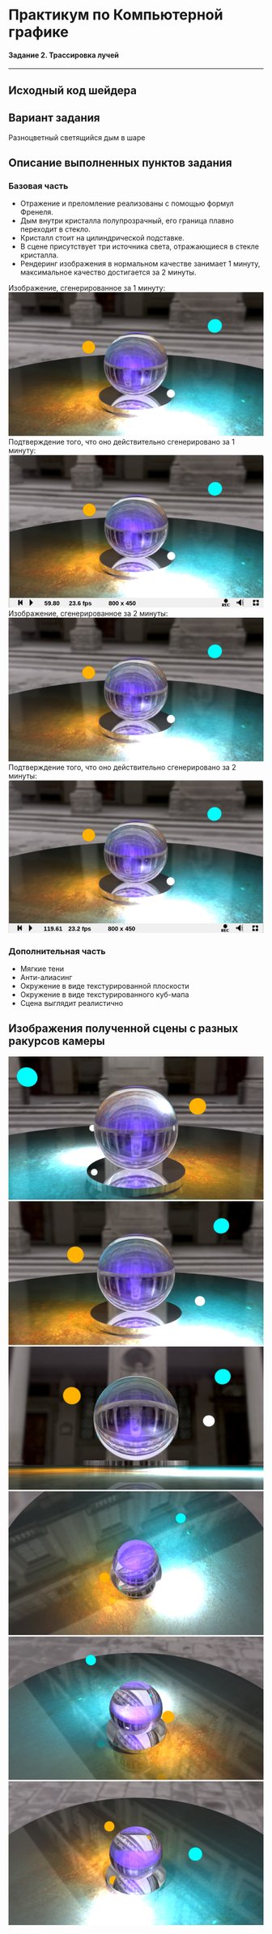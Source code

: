 # Практикум по Компьютерной графике

#### **Задание 2. Трассировка лучей**  
--------------------------------------------  

## Исходный код шейдера  
 
[](https://www.shadertoy.com/view/7dB3Dy)  

## Вариант задания  

Разноцветный светящийся дым в шаре

## Описание выполненных пунктов задания  

### Базовая часть  

* Отражение и преломление реализованы с помощью формул Френеля.  
* Дым внутри кристалла полупрозрачный, его граница плавно переходит в стекло.  
* Кристалл стоит на цилиндрической подставке.  
* В сцене присутствует три источника света, отражающиеся в стекле кристалла.  
* Рендеринг изображения в нормальном качестве занимает 1 минуту, максимальное качество достигается за 2 минуты.  

Изображение, сгенерированное за 1 минуту: ![](images/60.png)  
Подтверждение того, что оно действительно сгенерировано за 1 минуту: ![](images/proof_60.png)
Изображение, сгенерированное за 2 минуты: ![](images/120.png)  
Подтверждение того, что оно действительно сгенерировано за 2 минуты: ![](images/proof_120.png)  

### Дополнительная часть  

* Мягкие тени  
* Анти-алиасинг  
* Окружение в виде текстурированной плоскости  
* Окружение в виде текстурированного куб-мапа  
* Сцена выглядит реалистично  

## Изображения полученной сцены с разных ракурсов камеры  
 
![](images/back_close.png)   
![](images/front.png)   
![](images/down.png)  
![](images/up.png)  
![](images/left.png)  
![](images/right.png) 
